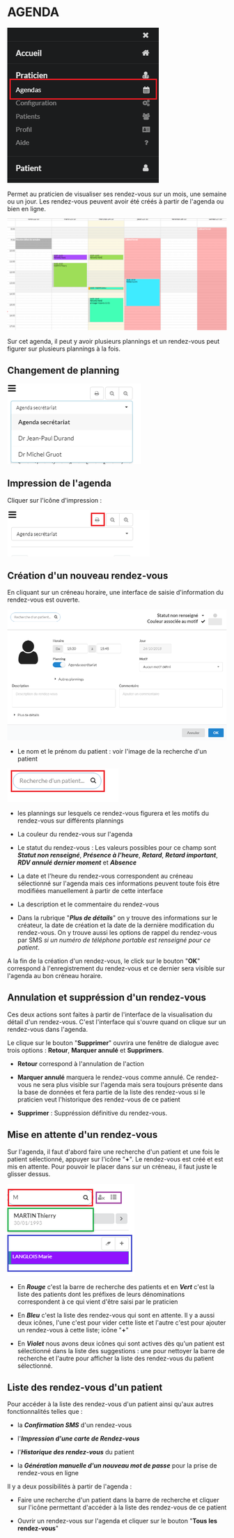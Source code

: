 # AGENDA

![Menu agenda](images/menu-agenda.png)

Permet au praticien de visualiser ses rendez-vous sur un mois, une semaine ou un jour. Les rendez-vous peuvent avoir été créés à partir de l'agenda ou bien en ligne.

![Visuel des rendez-vous sur l'agenda](images/agenda-calendar.png)

Sur cet agenda, il peut y avoir plusieurs plannings et un rendez-vous peut figurer sur plusieurs plannings à la fois.

## Changement de planning 

![Changement de planning](images/agenda-plannings.png)

## Impression de l'agenda

Cliquer sur l'icône d'impression : 

![Impression de l'agenda](images/agenda-impression.png)

## Création d'un nouveau rendez-vous

En cliquant sur un créneau horaire, une interface de saisie d'information du rendez-vous est ouverte.

![Nouveau rendez-vous](images/agenda-nouveau-rdv.png)

* Le nom et le prénom du patient : voir l'image de la recherche d'un patient

![Recherche d'un patient](images/agenda-recherche-patient.png)

* les plannings sur lesquels ce rendez-vous figurera et les motifs du rendez-vous sur différents plannings

* La couleur du rendez-vous sur l'agenda

* Le statut du rendez-vous : Les valeurs possibles pour ce champ sont **_Statut non renseigné_**, **_Présence à l'heure_**, **_Retard_**, **_Retard important_**, **_RDV annulé dernier moment_** et **_Absence_**

* La date et l'heure du rendez-vous correspondent au créneau sélectionné sur l'agenda mais ces informations peuvent toute fois être modifiées manuellement à partir de cette interface

* La description et le commentaire du rendez-vous

* Dans la rubrique "**_Plus de détails_**" on y trouve des informations sur le créateur, la date de création et la date de la dernière modification du rendez-vous. On y trouve aussi les options de rappel du rendez-vous par SMS _si un numéro de téléphone portable est renseigné pour ce patient_.

A la fin de la création d'un rendez-vous, le click sur le bouton "**OK**" correspond à l'enregistrement du rendez-vous et ce dernier sera visible sur l'agenda au bon créneau horaire.

## Annulation et suppréssion d'un rendez-vous

Ces deux actions sont faites à partir de l'interface de la visualisation du détail d'un rendez-vous. C'est l'interface qui s'ouvre quand on clique sur un rendez-vous dans l'agenda. 

Le clique sur le bouton "**Supprimer**" ouvrira une fenêtre de dialogue avec trois options : **Retour**, **Marquer annulé** et **Supprimers**.

* **Retour** correspond à l'annulation de l'action

* **Marquer annulé** marquera le rendez-vous comme annulé. Ce rendez-vous ne sera plus visible sur l'agenda mais sera toujours présente dans la base de données et fera partie de la liste des rendez-vous si le praticien veut l'historique des rendez-vous de ce patient

* **Supprimer** : Suppréssion définitive du rendez-vous.

## Mise en attente d'un rendez-vous

Sur l'agenda, il faut d'abord faire une recherche d'un patient et une fois le patient sélectionné, appuyer sur l'icône "**+**". Le rendez-vous est créé et est mis en attente. Pour pouvoir le placer dans sur un créneau, il faut juste le glisser dessus. 

![Liste d'attente](images/agenda-liste-d-attente.png)

* En **_Rouge_** c'est la barre de recherche des patients et en **_Vert_** c'est la liste des patients dont les préfixes de leurs dénominations correspondent à ce qui vient d'être saisi par le praticien

* En **_Bleu_** c'est la liste des rendez-vous qui sont en attente. Il y a aussi deux icônes, l'une c'est pour vider cette liste et l'autre c'est pour ajouter un rendez-vous à cette liste; icône "**+**"

* En **_Violet_** nous avons deux icônes qui sont actives dès qu'un patient est sélectionné dans la liste des suggestions : une pour nettoyer la barre de recherche et l'autre pour afficher la liste des rendez-vous du patient sélectionné.

## Liste des rendez-vous d'un patient

Pour accéder à la liste des rendez-vous d'un patient ainsi qu'aux autres fonctionnalités telles que :

* la **_Confirmation SMS_** d'un rendez-vous

* l'**_Impression d'une carte de Rendez-vous_**

* l'**_Historique des rendez-vous_** du patient

* la **_Génération manuelle d'un nouveau mot de passe_** pour la prise de rendez-vous en ligne

Il y a deux possibilités à partir de l'agenda : 

* Faire une recherche d'un patient dans la barre de recherche et cliquer sur l'icône permettant d'accéder à la liste des rendez-vous de ce patient

* Ouvrir un rendez-vous sur l'agenda et cliquer sur le bouton "**Tous les rendez-vous**"